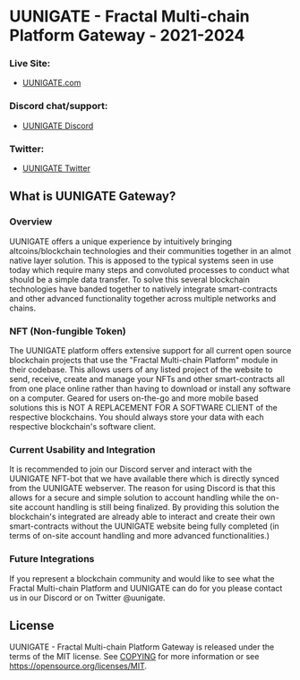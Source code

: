 UUNIGATE - Fractal Multi-chain Platform Gateway - 2021-2024
===========================================================================================

### Live Site:
*  [UUNIGATE.com](https://uunigate.com/)

### Discord chat/support:
*  [UUNIGATE Discord](https://discord.gg/354Vy4W5JX)

### Twitter:
*  [UUNIGATE Twitter](https://twitter.com/uunigate)



What is UUNIGATE Gateway?
-----------------------------------------

### Overview
UUNIGATE offers a unique experience by intuitively bringing altcoins/blockchain technologies and their communities together in an almot native layer solution. This is apposed to the typical systems seen in use today which require many steps and convoluted processes to conduct what should be a simple data transfer. To solve this several blockchain technologies have banded together to natively integrate smart-contracts and other advanced functionality together across multiple networks and chains.

### NFT (Non-fungible Token)
The UUNIGATE platform offers extensive support for all current open source blockchain projects that use the "Fractal Multi-chain Platform" module in their codebase. This allows users of any listed project of the website to send, receive, create and manage your NFTs and other smart-contracts all from one place online rather than having to download or install any software on a computer. Geared for users on-the-go and more mobile based solutions this is NOT A REPLACEMENT FOR A SOFTWARE CLIENT of the respective blockchains. You should always store your data with each respective blockchain's software client.

### Current Usability and Integration
It is recommended to join our Discord server and interact with the UUNIGATE NFT-bot that we have available there which is directly synced from the UUNIGATE webserver. The reason for using Discord is that this allows for a secure and simple solution to account handling while the on-site account handling is still being finalized. By providing this solution the blockchain's integrated are already able to interact and create their own smart-contracts without the UUNIGATE website being fully completed (in terms of on-site account handling and more advanced functionalities.)

### Future Integrations
If you represent a blockchain community and would like to see what the Fractal Multi-chain Platform and UUNIGATE can do for you please contact us in our Discord or on Twitter @uunigate.


License
-------

UUNIGATE - Fractal Multi-chain Platform Gateway is released under the terms of the MIT license. See [COPYING](COPYING) for more information or see https://opensource.org/licenses/MIT.
